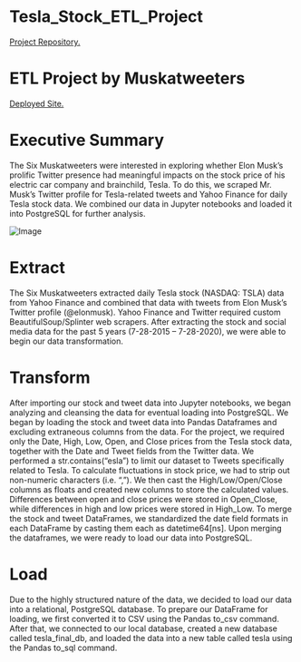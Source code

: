 # Tesla_Stock_ETL_Project
[Project Repository.](https://github.com/sarahparzyck/ETL_Project)

# ETL Project by Muskatweeters
[Deployed Site.](https://sarahparzyck.github.io/ETL_Project/)

# Executive Summary
The Six Muskatweeters were interested in exploring whether Elon Musk’s prolific Twitter presence had meaningful impacts on the stock price of his electric car company and brainchild, Tesla. To do this, we scraped Mr. Musk’s Twitter profile for Tesla-related tweets and Yahoo Finance for daily Tesla stock data. We combined our data in Jupyter notebooks and loaded it into PostgreSQL for further analysis.

![Image](Musk_Twitter_backgnd.jpg)

# Extract
The Six Muskatweeters extracted daily Tesla stock (NASDAQ: TSLA) data from Yahoo Finance and combined that data with tweets from Elon Musk’s Twitter profile (@elonmusk). Yahoo Finance and Twitter required custom BeautifulSoup/Splinter web scrapers. After extracting the stock and social media data for the past 5 years (7-28-2015 – 7-28-2020), we were able to begin our data transformation.

# Transform
After importing our stock and tweet data into Jupyter notebooks, we began analyzing and cleansing the data for eventual loading into PostgreSQL.
We began by loading the stock and tweet data into Pandas Dataframes and excluding extraneous columns from the data. For the project, we required only the Date, High, Low, Open, and Close prices from the Tesla stock data, together with the Date and Tweet fields from the Twitter data. We performed a str.contains(“esla”) to limit our dataset to Tweets specifically related to Tesla.
To calculate fluctuations in stock price, we had to strip out non-numeric characters (i.e. “,”). We then cast the High/Low/Open/Close columns as floats and created new columns to store the calculated values. Differences between open and close prices were stored in Open_Close, while differences in high and low prices were stored in High_Low.
To merge the stock and tweet DataFrames, we standardized the date field formats in each DataFrame by casting them each as datetime64[ns]. Upon merging the dataframes, we were ready to load our data into PostgreSQL.

# Load
Due to the highly structured nature of the data, we decided to load our data into a relational, PostgreSQL database. To prepare our DataFrame for loading, we first converted it to CSV using the Pandas to_csv command. After that, we connected to our local database, created a new database called tesla_final_db, and loaded the data into a new table called tesla using the Pandas to_sql command.
